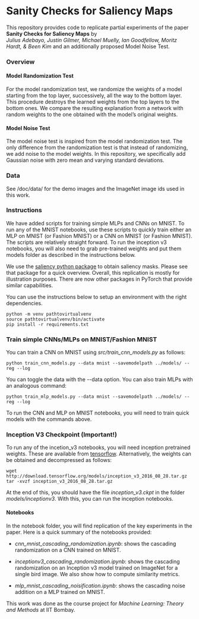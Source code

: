
Sanity Checks for Saliency Maps
=====================
This repository provides code to replicate partial experiments of the paper
**Sanity Checks for Saliency Maps** by<br/>
*Julius Adebayo, Justin Gilmer, Michael Muelly, Ian Goodfellow, Moritz Hardt, & Been Kim* and an additionally proposed Model Noise Test.



### Overview


#### Model Randomization Test

For the model randomization test, we randomize the weights of a
model starting from the top layer, successively, all the way to
the bottom layer. This procedure destroys the learned
weights from the top layers to the bottom ones. We compare the resulting explanation from a network with random weights to the one obtained with the model’s original weights. 

#### Model Noise Test

The model noise test is inspired from the model randomization test. The only difference from the randomization test is that instead of randomizing, we add noise to the model weights. In this repository, we specifically add Gaussian noise with zero mean and varying standard deviations. 

### Data

See /doc/data/ for the demo images and the ImageNet image ids used in this
work.  

### Instructions

We have added scripts for training simple MLPs and CNNs on MNIST. To run any of the MNIST notebooks, use these scripts to quickly train either an MLP on MNIST (or Fashion MNIST) or a CNN on MNIST (or Fashion MNIST). The scripts are relatively straight forward. To run the inception v3 notebooks, you will also need to grab pre-trained weights and put them models folder as described in the instructions below.

We use the [saliency python package](https://github.com/pair-code/saliency) to obtain saliency masks. Please see that package for a quick overview. Overall, this replication is mostly for illustration purposes. There are now other packages in PyTorch that provide similar capabilities.

You can use the instructions below to setup an environment with the right dependencies.

```
python -m venv pathtovirtualvenv
source pathtovirtualvenv/bin/activate
pip install -r requirements.txt
```

### Train simple CNNs/MLPs on MNIST/Fashion MNIST
You can train a CNN on MNIST using *src/train_cnn_models.py* as follows:
```
python train_cnn_models.py --data mnist --savemodelpath ../models/ --reg --log
```

You can toggle the data with the --data option. You can also train MLPs with an analogous command:  

```
python train_mlp_models.py --data mnist --savemodelpath ../models/ --reg --log
```

To run the CNN and MLP on MNIST notebooks, you will need to train quick models with the commands above.

### Inception V3 Checkpoint (Important!)
To run any of the incetion_v3 notebooks, you will need inception pretrained weights. These are available from [tensorflow](http://download.tensorflow.org/models/inception_v3_2016_08_28.tar.gz). Alternatively, the weights can be obtained and decompressed as follows:

```
wget http://download.tensorflow.org/models/inception_v3_2016_08_28.tar.gz
tar -xvzf inception_v3_2016_08_28.tar.gz
```

At the end of this, you should have the file *inception_v3.ckpt* in the folder *models/inceptionv3*. With this, you can run the inception notebooks.


#### Notebooks
In the notebook folder, you will find replication of the key experiments in the paper. Here is a quick summary of the notebooks provided:

- *cnn_mnist_cascading_randomization.ipynb*: shows the cascading randomization on a CNN trained on MNIST.

- *inceptionv3_cascading_randomization.ipynb*: shows the cascading randomization on an Inception v3 model trained on ImageNet for a single bird image. We also show how to compute similarity metrics.

- *mlp_mnist_cascading_noisification.ipynb*: shows the cascading noise addition on a MLP trained on MNIST.


This work was done as the course project for *Machine Learning: Theory and Methods* at IIT Bombay. 